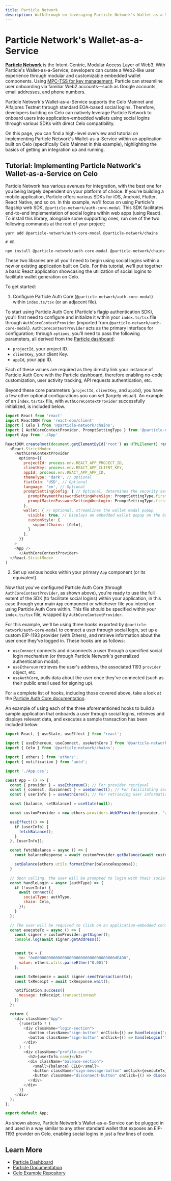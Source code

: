 ```yaml
---
title: Particle Network
description: Walkthrough on leveraging Particle Network's Wallet-as-a-Service on Celo.
---
```


# Particle Network's Wallet-as-a-Service

[**Particle Network**](https://particle.network) is the Intent-Centric, Modular Access Layer of Web3. With Particle's Wallet-as-a-Service, developers can curate a Web2-like user experience through modular and customizable embedded wallet components. Using [MPC-TSS for key management](https://blog.particle.network/particle-network-101-developer-experience-edition), Particle can streamline user onboarding via familiar Web2 accounts—such as Google accounts, email addresses, and phone numbers.

Particle Network's Wallet-as-a-Service supports the Celo Mainnet and Alfajores Testnet through standard EOA-based social logins. Therefore, developers building on Celo can natively leverage Particle Network to onboard users into application-embedded wallets using social logins through various SDKs with direct Celo compatibility.

On this page, you can find a high-level overview and tutorial on implementing Particle Network's Wallet-as-a-Service within an application built on Celo (specifically Celo Mainnet in this example), highlighting the basics of getting an integration up and running.

## Tutorial: Implementing Particle Network's Wallet-as-a-Service on Celo

Particle Network has various avenues for integration, with the best one for you being largely dependent on your platform of choice. If you're building a mobile application, Particle offers various SDKs for iOS, Android, Flutter, React Native, and so on. In this example, we'll focus on using Particle's flagship web SDK, `@particle-network/auth-core-modal`. This SDK facilitates end-to-end implementation of social logins within web apps (using React). To install this library, alongside some supporting ones, run one of the two following commands at the root of your project:

```shell
yarn add @particle-network/auth-core-modal @particle-network/chains

# OR

npm install @particle-network/auth-core-modal @particle-network/chains
```

These two libraries are all you'll need to begin using social logins within a new or existing application built on Celo. For this tutorial, we'll put together a basic React application showcasing the utilization of social logins to facilitate wallet generation on Celo. 

To get started:

1. Configure Particle Auth Core (`@particle-network/auth-core-modal`) within `index.ts/tsx` (or an adjacent file).

To start using Particle Auth Core (Particle's flagip authentication SDK), you'll first need to configure and initialize it within your `index.ts/tsx` file through `AuthCoreContextProvider` (imported from `@particle-network/auth-core-modal`). `AuthCoreContextProvider` acts as the primary interface for configuration; through `options`, you'll need to pass the following parameters, all derived from the [Particle dashboard](https://dashboard.particle.network):

- `projectId`, your project ID.
- `clientKey`, your client Key.
- `appId`, your app ID.

Each of these values are required as they directly link your instance of Particle Auth Core with the Particle dashboard, therefore enabling no-code customization, user activity tracking, API requests authentication, etc.

Beyond these core parameters (`projectId`, `clientKey`, and `appId`), you have a few other optional configurations you can set (largely visual). An example of an `index.ts/tsx` file, with `AuthCoreContextProvider` successfully initialized, is included below.

```js
import React from 'react'
import ReactDOM from 'react-dom/client'
import { Celo } from '@particle-network/chains';
import { AuthCoreContextProvider, PromptSettingType } from '@particle-network/auth-core-modal';
import App from './App'

ReactDOM.createRoot(document.getElementById('root') as HTMLElement).render(
  <React.StrictMode>
    <AuthCoreContextProvider
      options={{
        projectId: process.env.REACT_APP_PROJECT_ID,
        clientKey: process.env.REACT_APP_CLIENT_KEY,
        appId: process.env.REACT_APP_APP_ID,
        themeType: 'dark', // Optional
        fiatCoin: 'USD', // Optional
        language: 'en', // Optional
        promptSettingConfig: { // Optional, determines the security settings that a user has to configure
          promptPaymentPasswordSettingWhenSign: PromptSettingType.first,
          promptMasterPasswordSettingWhenLogin: PromptSettingType.first,
        },
        wallet: { // Optional, streamlines the wallet modal popup
          visible: true, // Displays an embedded wallet popup on the bottom right of the screen after login
          customStyle: {
            supportChains: [Celo],
          }
        },
      }}
    >
    <App />
      </AuthCoreContextProvider>
  </React.StrictMode>
)
```

2. Set up various hooks within your primary `App` component (or its equivalent).

Now that you've configured Particle Auth Core (through `AuthCoreContextProvider`, as shown above), you're ready to use the full extent of the SDK (to facilitate social logins) within your application, in this case through your main `App` component or whichever file you intend on using Particle Auth Core within. This file should be specified within your `index.ts/tsx` file, wrapped by `AuthCoreContextProvider`. 

For this example, we'll be using three hooks exported by `@particle-network/auth-core-modal` to connect a user through social login, set up a custom EIP-1193 provider (with Ethers), and retrieve information about the user once they've logged in. These hooks are as follows:

- `useConnect` connects and disconnects a user through a specified social login mechanism (or through Particle Network's generalized authentication modal).
- `useEthereum` retrieves the user's address, the associated 1193 `provider` object, etc.
- `useAuthCore`, pulls data about the user once they've connected (such as their public email used for signing up).

For a complete list of hooks, including those covered above, take a look at the [Particle Auth Core documentation](https://docs.particle.network/developers/auth-service/core/web#auth-core-hooks).

An example of using each of the three aforementioned hooks to build a sample application that onboards a user through social logins, retrieves and displays relevant data, and executes a sample transaction has been included below:

```js
import React, { useState, useEffect } from 'react';

import { useEthereum, useConnect, useAuthCore } from '@particle-network/auth-core-modal';
import { Celo } from '@particle-network/chains';

import { ethers } from 'ethers';
import { notification } from 'antd';

import './App.css';

const App = () => {
  const { provider } = useEthereum(); // For provider retrieval
  const { connect, disconnect } = useConnect(); // For facilitating social logins
  const { userInfo } = useAuthCore(); // For retrieving user information

  const [balance, setBalance] = useState(null);

  const customProvider = new ethers.providers.Web3Provider(provider, "any");

  useEffect(() => {
    if (userInfo) {
      fetchBalance();
    }
  }, [userInfo]);

  const fetchBalance = async () => {
    const balanceResponse = await customProvider.getBalance(await customProvider.getSigner().getAddress());

    setBalance(ethers.utils.formatEther(balanceResponse));
  }

  // Upon calling, the user will be prompted to login with their social account according to authType
  const handleLogin = async (authType) => {
    if (!userInfo) {
      await connect({
        socialType: authType,
        chain: Celo,
      });
    }
  };

  // The user will be required to click on an application-embedded confirmation popup, after which this transaction will be sent.
  const executeTx = async () => {
    const signer = customProvider.getSigner();
    console.log(await signer.getAddress())


    const tx = {
      to: "0x00000000000000000000000000000000000dEAD0",
      value: ethers.utils.parseEther("0.001")
    };

    const txResponse = await signer.sendTransaction(tx);
    const txReceipt = await txResponse.wait();

    notification.success({
      message: txReceipt.transactionHash
    })
  };

  return (
    <div className="App">
      {!userInfo ? (
        <div className="login-section">
          <button className="sign-button" onClick={() => handleLogin('google')}>Sign in with Google</button>
          <button className="sign-button" onClick={() => handleLogin('twitter')}>Sign in with Twitter</button>
        </div>
      ) : (
        <div className="profile-card">
          <h2>{userInfo.name}</h2>
          <div className="balance-section">
            <small>{balance} CELO</small>
            <button className="sign-message-button" onClick={executeTx}>Execute Transaction</button>
            <button className="disconnect-button" onClick={() => disconnect()}>Logout</button>
          </div>
        </div>
      )}
    </div>
  );
};

export default App;
```

As shown above, Particle Network's Wallet-as-a-Service can be plugged in and used in a way similar to any other standard wallet that exposes an EIP-1193 provider on Celo, enabling social logins in just a few lines of code.

## Learn More

- [Particle Dashboard](https://dashboard.particle.network)
- [Particle Documentation](https://docs.particle.network)
- [Celo Example Repository](https://github.com/TABASCOatw/particle-celo-demo)

